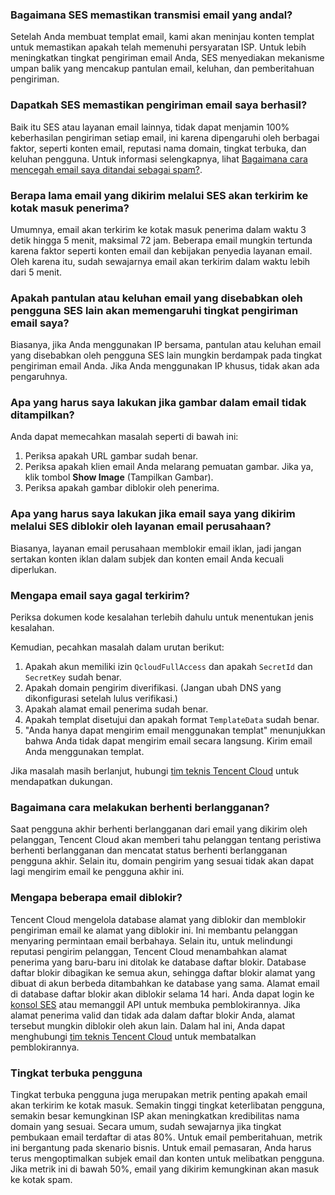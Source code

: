 [](id:que1) 
### Bagaimana SES memastikan transmisi email yang andal?
Setelah Anda membuat templat email, kami akan meninjau konten templat untuk memastikan apakah telah memenuhi persyaratan ISP. Untuk lebih meningkatkan tingkat pengiriman email Anda, SES menyediakan mekanisme umpan balik yang mencakup pantulan email, keluhan, dan pemberitahuan pengiriman.

[](id:que2) 
### Dapatkah SES memastikan pengiriman email saya berhasil?
Baik itu SES atau layanan email lainnya, tidak dapat menjamin 100% keberhasilan pengiriman setiap email, ini karena dipengaruhi oleh berbagai faktor, seperti konten email, reputasi nama domain, tingkat terbuka, dan keluhan pengguna. Untuk informasi selengkapnya, lihat [Bagaimana cara mencegah email saya ditandai sebagai spam?](https://intl.cloud.tencent.com/document/product/1084/42369).


[](id:que3) 
### Berapa lama email yang dikirim melalui SES akan terkirim ke kotak masuk penerima?
Umumnya, email akan terkirim ke kotak masuk penerima dalam waktu 3 detik hingga 5 menit, maksimal 72 jam. Beberapa email mungkin tertunda karena faktor seperti konten email dan kebijakan penyedia layanan email. Oleh karena itu, sudah sewajarnya email akan terkirim dalam waktu lebih dari 5 menit.

[](id:que4) 
### Apakah pantulan atau keluhan email yang disebabkan oleh pengguna SES lain akan memengaruhi tingkat pengiriman email saya?
Biasanya, jika Anda menggunakan IP bersama, pantulan atau keluhan email yang disebabkan oleh pengguna SES lain mungkin berdampak pada tingkat pengiriman email Anda. Jika Anda menggunakan IP khusus, tidak akan ada pengaruhnya.

[](id:que5) 
### Apa yang harus saya lakukan jika gambar dalam email tidak ditampilkan?
Anda dapat memecahkan masalah seperti di bawah ini:

1. Periksa apakah URL gambar sudah benar.
2. Periksa apakah klien email Anda melarang pemuatan gambar. Jika ya, klik tombol **Show Image** (Tampilkan Gambar).
3. Periksa apakah gambar diblokir oleh penerima.

[](id:que6) 
### Apa yang harus saya lakukan jika email saya yang dikirim melalui SES diblokir oleh layanan email perusahaan?
Biasanya, layanan email perusahaan memblokir email iklan, jadi jangan sertakan konten iklan dalam subjek dan konten email Anda kecuali diperlukan.

[](id:que7) 
### Mengapa email saya gagal terkirim?
Periksa dokumen kode kesalahan terlebih dahulu untuk menentukan jenis kesalahan.

Kemudian, pecahkan masalah dalam urutan berikut:
1. Apakah akun memiliki izin `QcloudFullAccess` dan apakah `SecretId` dan `SecretKey` sudah benar.
2. Apakah domain pengirim diverifikasi. (Jangan ubah DNS yang dikonfigurasi setelah lulus verifikasi.)
3. Apakah alamat email penerima sudah benar.
4. Apakah templat disetujui dan apakah format `TemplateData` sudah benar.
5. "Anda hanya dapat mengirim email menggunakan templat" menunjukkan bahwa Anda tidak dapat mengirim email secara langsung. Kirim email Anda menggunakan templat.

Jika masalah masih berlanjut, hubungi [tim teknis Tencent Cloud](https://console.cloud.tencent.com/workorder/category) untuk mendapatkan dukungan.

[](id:que8) 
### Bagaimana cara melakukan berhenti berlangganan?
Saat pengguna akhir berhenti berlangganan dari email yang dikirim oleh pelanggan, Tencent Cloud akan memberi tahu pelanggan tentang peristiwa berhenti berlangganan dan mencatat status berhenti berlangganan pengguna akhir. Selain itu, domain pengirim yang sesuai tidak akan dapat lagi mengirim email ke pengguna akhir ini.

[](id:que9) 
### Mengapa beberapa email diblokir?
Tencent Cloud mengelola database alamat yang diblokir dan memblokir pengiriman email ke alamat yang diblokir ini. Ini membantu pelanggan menyaring permintaan email berbahaya. Selain itu, untuk melindungi reputasi pengirim pelanggan, Tencent Cloud menambahkan alamat penerima yang baru-baru ini ditolak ke database daftar blokir. Database daftar blokir dibagikan ke semua akun, sehingga daftar blokir alamat yang dibuat di akun berbeda ditambahkan ke database yang sama. Alamat email di database daftar blokir akan diblokir selama 14 hari. Anda dapat login ke [konsol SES](https://console.cloud.tencent.com/ses/stats) atau memanggil API untuk membuka pemblokirannya. Jika alamat penerima valid dan tidak ada dalam daftar blokir Anda, alamat tersebut mungkin diblokir oleh akun lain. Dalam hal ini, Anda dapat menghubungi [tim teknis Tencent Cloud](https://console.cloud.tencent.com/workorder/category) untuk membatalkan pemblokirannya.


[](id:use)
### Tingkat terbuka pengguna
Tingkat terbuka pengguna juga merupakan metrik penting apakah email akan terkirim ke kotak masuk. Semakin tinggi tingkat keterlibatan pengguna, semakin besar kemungkinan ISP akan meningkatkan kredibilitas nama domain yang sesuai. Secara umum, sudah sewajarnya jika tingkat pembukaan email terdaftar di atas 80%. Untuk email pemberitahuan, metrik ini bergantung pada skenario bisnis. Untuk email pemasaran, Anda harus terus mengoptimalkan subjek email dan konten untuk melibatkan pengguna. Jika metrik ini di bawah 50%, email yang dikirim kemungkinan akan masuk ke kotak spam.


